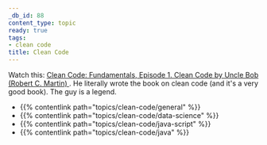 ```yaml
---
_db_id: 88
content_type: topic
ready: true
tags:
- clean code
title: Clean Code
---
```


Watch this: [Clean Code: Fundamentals, Episode 1. Clean Code by Uncle Bob (Robert C. Martin)
](https://www.youtube.com/watch?v=Wibk0IfjfaI). He literally wrote the book on clean code (and it's a very good book). The guy is a legend.

- {{% contentlink path="topics/clean-code/general" %}}
- {{% contentlink path="topics/clean-code/data-science" %}}
- {{% contentlink path="topics/clean-code/java-script" %}}
- {{% contentlink path="topics/clean-code/java" %}}
